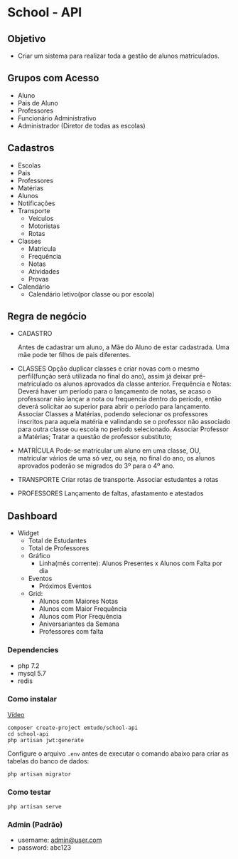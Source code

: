 # School - API

## Objetivo
 - Criar um sistema para realizar toda a gestão de alunos matriculados.

## Grupos com Acesso

* Aluno
* Pais de Aluno
* Professores
* Funcionário Administrativo
* Administrador (Diretor de todas as escolas)

## Cadastros

* Escolas
* Pais
* Professores
* Matérias
* Alunos
* Notificações
* Transporte
  - Veículos
  - Motoristas
  - Rotas
* Classes
  - Matricula
  - Frequência
  - Notas
  - Atividades
  - Provas
* Calendário
  - Calendário letivo(por classe ou por escola)


## Regra de negócio

* CADASTRO

  Antes de cadastrar um aluno, a Mãe do Aluno de estar cadastrada.
  Uma mãe pode ter filhos de pais diferentes.

* CLASSES
  Opção duplicar classes e criar novas com o mesmo perfil(função será utilizada no final do ano), assim já deixar pré-matriculado os alunos aprovados da classe anterior.
  Frequência e Notas: Deverá haver um período para o lançamento de notas, se acaso o professorar não lançar a nota ou frequencia dentro do período, então deverá solicitar ao superior para abrir o período para lançamento.
  Associar Classes a Matérias, podendo selecionar os professores inscritos para aquela matéria e valindando se o professor não associado para outra classe ou escola no período selecionado.
  Associar Professor a Matérias;
  Tratar a questão de professor substituto;

* MATRÍCULA
  Pode-se matricular um aluno em uma classe, OU, matricular vários de uma só vez, ou seja, no final do ano, os alunos aprovados poderão se migrados do 3º para o 4º ano.

* TRANSPORTE
  Criar rotas de transporte.
  Associar estudantes a rotas

* PROFESSORES
  Lançamento de faltas, afastamento e atestados

## Dashboard

* Widget
  - Total de Estudantes
  - Total de Professores
  - Gráfico
      - Linha(mês corrente): Alunos Presentes x Alunos com Falta por dia
  - Eventos
      - Próximos Eventos
  - Grid:
      - Alunos com Maiores Notas
      - Alunos com Maior Frequência
      - Alunos com Pior Frequência
      - Aniversariantes da Semana
      - Professores com falta

### Dependencies
  - php 7.2
  - mysql 5.7
  - redis

### Como instalar

[Vídeo](https://www.youtube.com/watch?v=RHxsmFYcmIc)

```shell
composer create-project emtudo/school-api
cd school-api
php artisan jwt:generate
```

Configure o arquivo `.env`  antes de executar o comando abaixo para criar as tabelas do banco de dados:

```shell
php artisan migrator
```

### Como testar

```shell
php artisan serve
```

### Admin (Padrão)

- username: admin@user.com
- password: abc123
